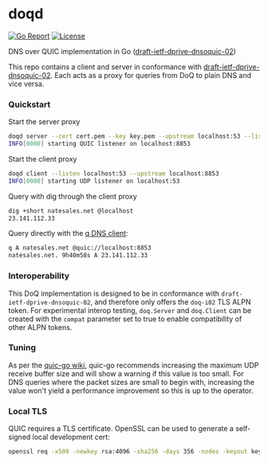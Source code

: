 # doqd

[![Go Report](https://goreportcard.com/badge/github.com/natesales/doqd?style=for-the-badge)](https://goreportcard.com/report/github.com/natesales/doqd)
[![License](https://img.shields.io/github/license/natesales/doqd?style=for-the-badge)](https://raw.githubusercontent.com/natesales/doqd/main/LICENSE)

DNS over QUIC implementation in Go
([draft-ietf-dprive-dnsoquic-02](https://datatracker.ietf.org/doc/draft-ietf-dprive-dnsoquic/?include_text=1))

This repo contains a client and server in conformance with [draft-ietf-dprive-dnsoquic-02](https://datatracker.ietf.org/doc/draft-ietf-dprive-dnsoquic/?include_text=1). Each acts as a proxy for queries from DoQ to plain DNS and vice versa.

### Quickstart

Start the server proxy

```bash
doqd server --cert cert.pem --key key.pem --upstream localhost:53 --listen localhost:8853
INFO[0000] starting QUIC listener on localhost:8853
```

Start the client proxy

```bash
doqd client --listen localhost:53 --upstream localhost:8853
INFO[0000] starting UDP listener on localhost:53
```

Query with dig through the client proxy

```bash
dig +short natesales.net @localhost
23.141.112.33
```

Query directly with the [q DNS client](https://github.com/natesales/q):

```bash
q A natesales.net @quic://localhost:8853
natesales.net. 9h40m58s A 23.141.112.33
```

### Interoperability

This DoQ implementation is designed to be in conformance with `draft-ietf-dprive-dnsoquic-02`, and therefore only offers the `doq-i02` TLS ALPN token. For experimental interop testing, `doq.Server` and `doq.Client` can be created with the `compat` parameter set to true to enable compatibility of other ALPN tokens.

### Tuning

As per the [quic-go wiki](https://github.com/lucas-clemente/quic-go/wiki/UDP-Receive-Buffer-Size), quic-go recommends increasing the maximum UDP receive buffer size and will show a warning if this value is too small. For DNS queries where the packet sizes are small to begin with, increasing the value won't yield a performance improvement so this is up to the operator.

### Local TLS

QUIC requires a TLS certificate. OpenSSL can be used to generate a self-signed local development cert:

```bash
openssl req -x509 -newkey rsa:4096 -sha256 -days 356 -nodes -keyout key.pem -out cert.pem -subj "/CN=localhost"
```
